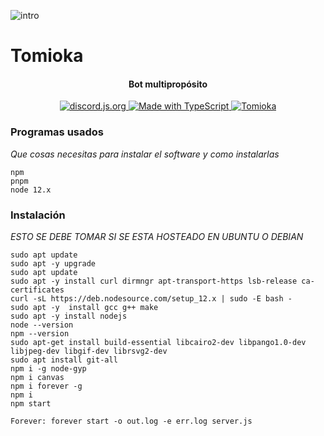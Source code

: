![intro](https://cdn.discordapp.com/attachments/671170382010515466/775459377347035166/tomiokapng.png)
# Tomioka
<h4 align="center">Bot multipropósito</h4>
<p align="center">
  <a href="https://discord.js.org">
      <img src="https://img.shields.io/badge/discord-js-blue.svg" alt="discord.js.org">
  </a>
   <a href="https://nodejs.org">
    <img src="https://forthebadge.com/images/badges/made-with-javascript.svg" alt="Made with TypeScript">
  </a>
  <a href="https://top.gg/bot/531408067993141248">
    <img src="https://top.gg/api/widget/status/531408067993141248.svg" alt="Tomioka" />
</a>
</p>

### Programas usados

_Que cosas necesitas para instalar el software y como instalarlas_

```
npm
pnpm
node 12.x
```
### Instalación

_ESTO SE DEBE TOMAR SI SE ESTA HOSTEADO EN UBUNTU O DEBIAN_

```
sudo apt update
sudo apt -y upgrade
sudo apt update
sudo apt -y install curl dirmngr apt-transport-https lsb-release ca-certificates
curl -sL https://deb.nodesource.com/setup_12.x | sudo -E bash -
sudo apt -y  install gcc g++ make
sudo apt -y install nodejs
node --version
npm --version
sudo apt-get install build-essential libcairo2-dev libpango1.0-dev libjpeg-dev libgif-dev librsvg2-dev
sudo apt install git-all
npm i -g node-gyp
npm i canvas
npm i forever -g
npm i
npm start

Forever: forever start -o out.log -e err.log server.js
```

